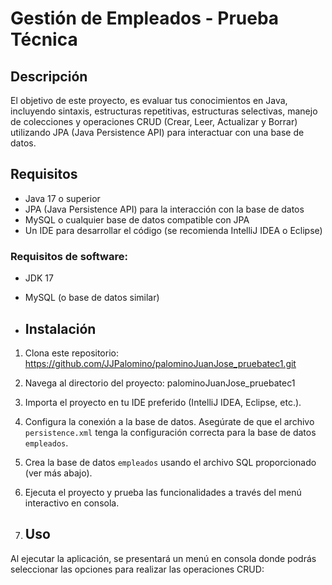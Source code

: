 # Gestión de Empleados - Prueba Técnica

## Descripción
El objetivo de este proyecto, es evaluar tus conocimientos en Java, incluyendo sintaxis, estructuras repetitivas, estructuras selectivas, manejo de colecciones y operaciones CRUD (Crear, Leer, Actualizar y Borrar)
utilizando JPA (Java Persistence API) para interactuar con una base de datos.

## Requisitos
- Java 17 o superior
- JPA (Java Persistence API) para la interacción con la base de datos
- MySQL o cualquier base de datos compatible con JPA
- Un IDE para desarrollar el código (se recomienda IntelliJ IDEA o Eclipse)

### Requisitos de software:
- JDK 17
- MySQL (o base de datos similar)

- ## Instalación
1. Clona este repositorio:  https://github.com/JJPalomino/palominoJuanJose_pruebatec1.git
2. Navega al directorio del proyecto: palominoJuanJose_pruebatec1
3. Importa el proyecto en tu IDE preferido (IntelliJ IDEA, Eclipse, etc.).
4. Configura la conexión a la base de datos. Asegúrate de que el archivo `persistence.xml` tenga la configuración correcta para la base de datos `empleados`.
5. Crea la base de datos `empleados` usando el archivo SQL proporcionado (ver más abajo).
6. Ejecuta el proyecto y prueba las funcionalidades a través del menú interactivo en consola.

7. ## Uso
Al ejecutar la aplicación, se presentará un menú en consola donde podrás seleccionar las opciones para realizar las operaciones CRUD:
